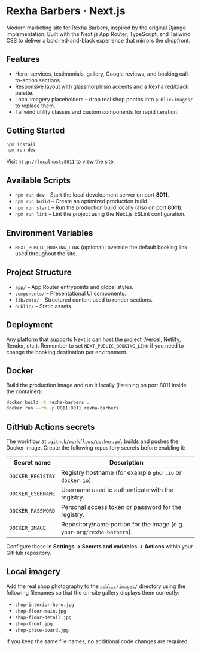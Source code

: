 # Rexha Barbers · Next.js

Modern marketing site for Rexha Barbers, inspired by the original Django implementation. Built with the Next.js App Router,
TypeScript, and Tailwind CSS to deliver a bold red-and-black experience that mirrors the shopfront.

## Features

- Hero, services, testimonials, gallery, Google reviews, and booking call-to-action sections.
- Responsive layout with glassmorphism accents and a Rexha red/black palette.
- Local imagery placeholders – drop real shop photos into `public/images/` to replace them.
- Tailwind utility classes and custom components for rapid iteration.

## Getting Started

```bash
npm install
npm run dev
```

Visit `http://localhost:8011` to view the site.

## Available Scripts

- `npm run dev` – Start the local development server on port **8011**.
- `npm run build` – Create an optimized production build.
- `npm run start` – Run the production build locally (also on port **8011**).
- `npm run lint` – Lint the project using the Next.js ESLint configuration.

## Environment Variables

- `NEXT_PUBLIC_BOOKING_LINK` (optional): override the default booking link used throughout the site.

## Project Structure

- `app/` – App Router entrypoints and global styles.
- `components/` – Presentational UI components.
- `lib/data/` – Structured content used to render sections.
- `public/` – Static assets.

## Deployment

Any platform that supports Next.js can host the project (Vercel, Netlify, Render, etc.). Remember to set `NEXT_PUBLIC_BOOKING_LINK`
if you need to change the booking destination per environment.

## Docker

Build the production image and run it locally (listening on port 8011 inside the container):

```bash
docker build -t rexha-barbers .
docker run --rm -p 8011:8011 rexha-barbers
```

## GitHub Actions secrets

The workflow at `.github/workflows/docker.yml` builds and pushes the Docker image. Create the following repository secrets before enabling it:

| Secret name | Description |
| ----------- | ----------- |
| `DOCKER_REGISTRY` | Registry hostname (for example `ghcr.io` or `docker.io`). |
| `DOCKER_USERNAME` | Username used to authenticate with the registry. |
| `DOCKER_PASSWORD` | Personal access token or password for the registry. |
| `DOCKER_IMAGE` | Repository/name portion for the image (e.g. `your-org/rexha-barbers`). |

Configure these in **Settings → Secrets and variables → Actions** within your GitHub repository.

## Local imagery

Add the real shop photography to the `public/images/` directory using the following filenames so that the on-site gallery displays them correctly:

- `shop-interior-hero.jpg`
- `shop-floor-main.jpg`
- `shop-floor-detail.jpg`
- `shop-front.jpg`
- `shop-price-board.jpg`

If you keep the same file names, no additional code changes are required.
